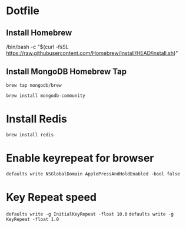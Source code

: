 # Dotfile

## Install Homebrew
/bin/bash -c "$(curl -fsSL https://raw.githubusercontent.com/Homebrew/install/HEAD/install.sh)"

## Install MongoDB Homebrew Tap
`brew tap mongodb/brew`

`brew install mongodb-community`

# Install Redis
`brew install redis`

# Enable keyrepeat for browser
`defaults write NSGlobalDomain ApplePressAndHoldEnabled -bool false`

# Key Repeat speed
`defaults write -g InitialKeyRepeat -float 10.0`
`defaults write -g KeyRepeat -float 1.0`